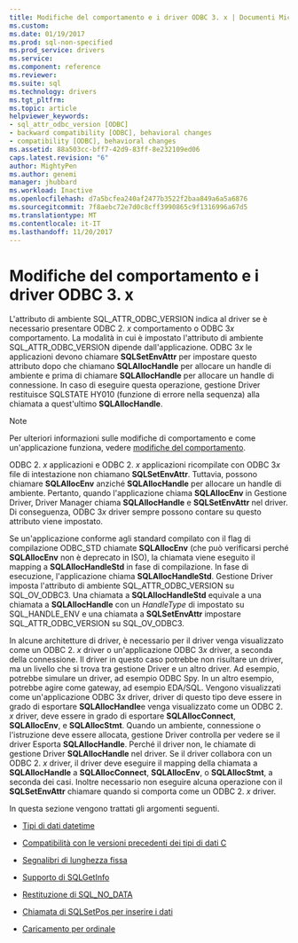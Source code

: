 ```yaml
---
title: Modifiche del comportamento e i driver ODBC 3. x | Documenti Microsoft
ms.custom: 
ms.date: 01/19/2017
ms.prod: sql-non-specified
ms.prod_service: drivers
ms.service: 
ms.component: reference
ms.reviewer: 
ms.suite: sql
ms.technology: drivers
ms.tgt_pltfrm: 
ms.topic: article
helpviewer_keywords:
- sql_attr_odbc_version [ODBC]
- backward compatibility [ODBC], behavioral changes
- compatibility [ODBC], behavioral changes
ms.assetid: 88a503cc-bff7-42d9-83ff-8e232109ed06
caps.latest.revision: "6"
author: MightyPen
ms.author: genemi
manager: jhubbard
ms.workload: Inactive
ms.openlocfilehash: d7a5bcfea240af2477b3522f2baa849a6a5a6876
ms.sourcegitcommit: 7f8aebc72e7d0c8cff3990865c9f1316996a67d5
ms.translationtype: MT
ms.contentlocale: it-IT
ms.lasthandoff: 11/20/2017
---
```

# <a name="behavioral-changes-and-odbc-3x-drivers"></a>Modifiche del comportamento e i driver ODBC 3. x
L'attributo di ambiente SQL_ATTR_ODBC_VERSION indica al driver se è necessario presentare ODBC 2. *x* comportamento o ODBC 3*x* comportamento. La modalità in cui è impostato l'attributo di ambiente SQL_ATTR_ODBC_VERSION dipende dall'applicazione. ODBC 3*x* le applicazioni devono chiamare **SQLSetEnvAttr** per impostare questo attributo dopo che chiamano **SQLAllocHandle** per allocare un handle di ambiente e prima di chiamare  **SQLAllocHandle** per allocare un handle di connessione. In caso di eseguire questa operazione, gestione Driver restituisce SQLSTATE HY010 (funzione di errore nella sequenza) alla chiamata a quest'ultimo **SQLAllocHandle**.  
  
> [!NOTE]  
>  Per ulteriori informazioni sulle modifiche di comportamento e come un'applicazione funziona, vedere [modifiche del comportamento](../../../odbc/reference/develop-app/behavioral-changes.md).  
  
 ODBC 2. *x* applicazioni e ODBC 2. *x* applicazioni ricompilate con ODBC 3*x* file di intestazione non chiamano **SQLSetEnvAttr**. Tuttavia, possono chiamare **SQLAllocEnv** anziché **SQLAllocHandle** per allocare un handle di ambiente. Pertanto, quando l'applicazione chiama **SQLAllocEnv** in Gestione Driver, Driver Manager chiama **SQLAllocHandle** e **SQLSetEnvAttr** nel driver. Di conseguenza, ODBC 3*x* driver sempre possono contare su questo attributo viene impostato.  
  
 Se un'applicazione conforme agli standard compilato con il flag di compilazione ODBC_STD chiamate **SQLAllocEnv** (che può verificarsi perché **SQLAllocEnv** non è deprecato in ISO), la chiamata viene eseguito il mapping a  **SQLAllocHandleStd** in fase di compilazione. In fase di esecuzione, l'applicazione chiama **SQLAllocHandleStd**. Gestione Driver imposta l'attributo di ambiente SQL_ATTR_ODBC_VERSION su SQL_OV_ODBC3. Una chiamata a **SQLAllocHandleStd** equivale a una chiamata a **SQLAllocHandle** con un *HandleType* di impostato su SQL_HANDLE_ENV e una chiamata a **SQLSetEnvAttr** impostare SQL_ATTR_ODBC_VERSION su SQL_OV_ODBC3.  
  
 In alcune architetture di driver, è necessario per il driver venga visualizzato come un ODBC 2. *x* driver o un'applicazione ODBC 3*x* driver, a seconda della connessione. Il driver in questo caso potrebbe non risultare un driver, ma un livello che si trova tra gestione Driver e un altro driver. Ad esempio, potrebbe simulare un driver, ad esempio ODBC Spy. In un altro esempio, potrebbe agire come gateway, ad esempio EDA/SQL. Vengono visualizzati come un'applicazione ODBC 3*x* driver, driver di questo tipo deve essere in grado di esportare **SQLAllocHandle**e venga visualizzato come un ODBC 2. *x* driver, deve essere in grado di esportare **SQLAllocConnect**, **SQLAllocEnv**, e **SQLAllocStmt**. Quando un ambiente, connessione o l'istruzione deve essere allocata, gestione Driver controlla per vedere se il driver Esporta **SQLAllocHandle**. Perché il driver non, le chiamate di gestione Driver **SQLAllocHandle** nel driver. Se il driver collabora con un ODBC 2. *x* driver, il driver deve eseguire il mapping della chiamata a **SQLAllocHandle** a **SQLAllocConnect**, **SQLAllocEnv**, o  **SQLAllocStmt**, a seconda dei casi. Inoltre necessario non eseguire alcuna operazione con il **SQLSetEnvAttr** chiamare quando si comporta come un ODBC 2. *x* driver.  
  
 In questa sezione vengono trattati gli argomenti seguenti.  
  
-   [Tipi di dati datetime](../../../odbc/reference/appendixes/datetime-data-types.md)  
  
-   [Compatibilità con le versioni precedenti dei tipi di dati C](../../../odbc/reference/appendixes/backward-compatibility-of-c-data-types.md)  
  
-   [Segnalibri di lunghezza fissa](../../../odbc/reference/appendixes/fixed-length-bookmarks.md)  
  
-   [Supporto di SQLGetInfo](../../../odbc/reference/appendixes/sqlgetinfo-support.md)  
  
-   [Restituzione di SQL_NO_DATA](../../../odbc/reference/appendixes/returning-sql-no-data.md)  
  
-   [Chiamata di SQLSetPos per inserire i dati](../../../odbc/reference/appendixes/calling-sqlsetpos-to-insert-data.md)  
  
-   [Caricamento per ordinale](../../../odbc/reference/appendixes/loading-by-ordinal.md)
